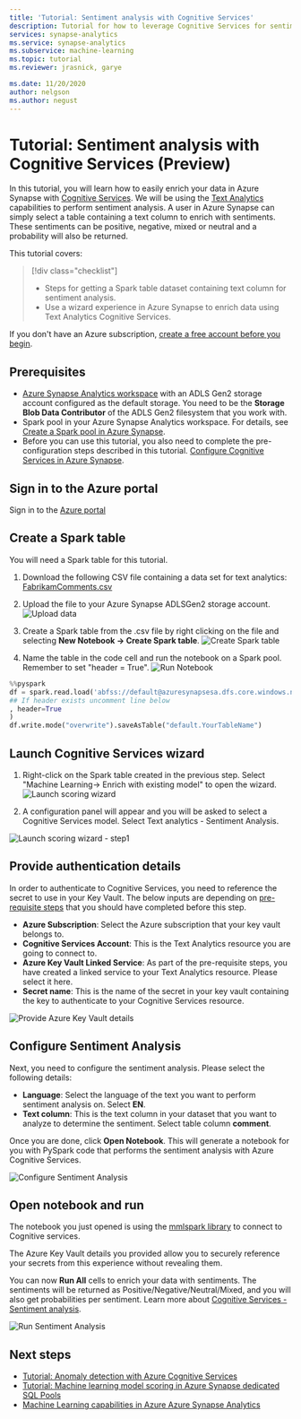 ```yaml
---
title: 'Tutorial: Sentiment analysis with Cognitive Services'
description: Tutorial for how to leverage Cognitive Services for sentiment analysis in Synapse
services: synapse-analytics
ms.service: synapse-analytics 
ms.subservice: machine-learning
ms.topic: tutorial
ms.reviewer: jrasnick, garye

ms.date: 11/20/2020
author: nelgson
ms.author: negust
---
```


# Tutorial: Sentiment analysis with Cognitive Services (Preview)

In this tutorial, you will learn how to easily enrich your data in Azure Synapse with [Cognitive Services](../../cognitive-services/index.yml). We will be using the [Text Analytics](../../cognitive-services/text-analytics/index.yml) capabilities to perform sentiment analysis. A user in Azure Synapse can simply select a table containing a text column to enrich with sentiments. These sentiments can be positive, negative, mixed or neutral and a probability will also be returned.

This tutorial covers:

> [!div class="checklist"]
> - Steps for getting a Spark table dataset containing text column for sentiment analysis.
> - Use a wizard experience in Azure Synapse to enrich data using Text Analytics Cognitive Services.

If you don't have an Azure subscription, [create a free account before you begin](https://azure.microsoft.com/free/).

## Prerequisites

- [Azure Synapse Analytics workspace](../get-started-create-workspace.md) with an ADLS Gen2 storage account configured as the default storage. You need to be the **Storage Blob Data Contributor** of the ADLS Gen2 filesystem that you work with.
- Spark pool in your Azure Synapse Analytics workspace. For details, see [Create a Spark pool in Azure Synapse](../quickstart-create-sql-pool-studio.md).
- Before you can use this tutorial, you also need to complete the pre-configuration steps described in this tutorial. [Configure Cognitive Services in Azure Synapse](tutorial-configure-cognitive-services-synapse.md).

## Sign in to the Azure portal

Sign in to the [Azure portal](https://portal.azure.com/)

## Create a Spark table

You will need a Spark table for this tutorial.

1. Download the following CSV file containing a data set for text analytics: [FabrikamComments.csv](https://github.com/Kaiqb/KaiqbRepo0731190208/blob/master/CognitiveServices/TextAnalytics/FabrikamComments.csv)

1. Upload the file to your Azure Synapse ADLSGen2 storage account.
![Upload data](media/tutorial-cognitive-services/tutorial-cognitive-services-sentiment-00a.png)

1. Create a Spark table from the .csv file by right clicking on the file and selecting **New Notebook -> Create Spark table**.
![Create Spark table](media/tutorial-cognitive-services/tutorial-cognitive-services-sentiment-00b.png)

1. Name the table in the code cell and run the notebook on a Spark pool. Remember to set "header = True".
![Run Notebook](media/tutorial-cognitive-services/tutorial-cognitive-services-sentiment-00c.png)

```python
%%pyspark
df = spark.read.load('abfss://default@azuresynapsesa.dfs.core.windows.net/data/FabrikamComments.csv', format='csv'
## If header exists uncomment line below
, header=True
)
df.write.mode("overwrite").saveAsTable("default.YourTableName")
```

## Launch Cognitive Services wizard

1. Right-click on the Spark table created in the previous step. Select "Machine Learning-> Enrich with existing model" to open the wizard.
![Launch scoring wizard](media/tutorial-cognitive-services/tutorial-cognitive-services-sentiment-00d.png)

2. A configuration panel will appear and you will be asked to select a Cognitive Services model. Select Text analytics - Sentiment Analysis.

![Launch scoring wizard - step1](media/tutorial-cognitive-services/tutorial-cognitive-services-sentiment-00e.png)

## Provide authentication details

In order to authenticate to Cognitive Services, you need to reference the secret to use in your Key Vault. The below inputs are depending on [pre-requisite steps](tutorial-configure-cognitive-services-synapse.md) that you should have completed before this step.

- **Azure Subscription**: Select the Azure subscription that your key vault belongs to.
- **Cognitive Services Account**: This is the Text Analytics resource you are going to connect to.
- **Azure Key Vault Linked Service**: As part of the pre-requisite steps, you have created a linked service to your Text Analytics resource. Please select it here.
- **Secret name**: This is the name of the secret in your key vault containing the key to authenticate to your Cognitive Services resource.

![Provide Azure Key Vault details](media/tutorial-cognitive-services/tutorial-cognitive-services-sentiment-00f.png)

## Configure Sentiment Analysis

Next, you need to configure the sentiment analysis. Please select the following details:
- **Language**: Select the language of the text you want to perform sentiment analysis on. Select **EN**.
- **Text column**: This is the text column in your dataset that you want to analyze to determine the sentiment. Select table column **comment**.

Once you are done, click **Open Notebook**. This will generate a notebook for you with PySpark code that performs the sentiment analysis with Azure Cognitive Services.

![Configure Sentiment Analysis](media/tutorial-cognitive-services/tutorial-cognitive-services-sentiment-00g.png)

## Open notebook and run

The notebook you just opened is using the [mmlspark library](https://github.com/Azure/mmlspark) to connect to Cognitive services.

The Azure Key Vault details you provided allow you to securely reference your secrets from this experience without revealing them.

You can now **Run All** cells to enrich your data with sentiments. The sentiments will be returned as Positive/Negative/Neutral/Mixed, and you will also get probabilities per sentiment. Learn more about [Cognitive Services - Sentiment analysis](../../cognitive-services/text-analytics/how-tos/text-analytics-how-to-sentiment-analysis.md).

![Run Sentiment Analysis](media/tutorial-cognitive-services/tutorial-cognitive-services-sentiment-00h.png)

## Next steps
- [Tutorial: Anomaly detection with Azure Cognitive Services](tutorial-cognitive-services-sentiment.md)
- [Tutorial: Machine learning model scoring in Azure Synapse dedicated SQL Pools](tutorial-sql-pool-model-scoring-wizard.md)
- [Machine Learning capabilities in Azure Azure Synapse Analytics](what-is-machine-learning.md)